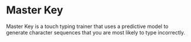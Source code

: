 # Master Key

Master Key is a touch typing trainer that uses a predictive model to generate character sequences that you are most likely to type incorrectly.
